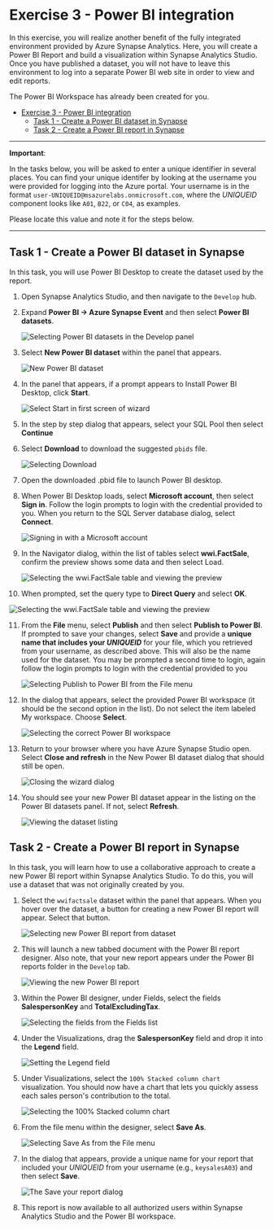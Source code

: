 # Exercise 3 - Power BI integration

In this exercise, you will realize another benefit of the fully integrated environment provided by Azure Synapse Analytics. Here, you will create a Power BI Report and build a visualization within Synapse Analytics Studio. Once you have published a dataset, you will not have to leave this environment to log into a separate Power BI web site in order to view and edit reports.

The Power BI Workspace has already been created for you.

- [Exercise 3 - Power BI integration](#exercise-3---power-bi-integration)
  - [Task 1 - Create a Power BI dataset in Synapse](#task-1---create-a-power-bi-dataset-in-synapse)
  - [Task 2 - Create a Power BI report in Synapse](#task-2---create-a-power-bi-report-in-synapse)

---

**Important**:

In the tasks below, you will be asked to enter a unique identifier in several places. You can find your unique identifer by looking at the username you were provided for logging into the Azure portal. Your username is in the format `user-UNIQUEID@msazurelabs.onmicrosoft.com`, where the _UNIQUEID_ component looks like `A01`, `B22`, or `C04`, as examples.

Please locate this value and note it for the steps below.

---

## Task 1 - Create a Power BI dataset in Synapse

In this task, you will use Power BI Desktop to create the dataset used by the report.

1. Open Synapse Analytics Studio, and then navigate to the `Develop` hub.

2. Expand **Power BI -> Azure Synapse Event** and then select **Power BI datasets**.

   ![Selecting Power BI datasets in the Develop panel](media/ex03-pbi-menu.png "Select Power BI datasets")

3. Select **New Power BI dataset** within the panel that appears.

   ![New Power BI dataset](media/ex03-new-pbi-dataset.png "Select New Power BI dataset")

4. In the panel that appears, if a prompt appears to Install Power BI Desktop, click **Start**.

   ![Select Start in first screen of wizard](media/ex03-pbids-install-pbidesktop.png)

5. In the step by step dialog that appears, select your SQL Pool then select **Continue**

6. Select **Download** to download the suggested `pbids` file.

   ![Selecting Download](media/ex03-download-pbid.png "Select download")

7. Open the downloaded .pbid file to launch Power BI desktop.

8. When Power BI Desktop loads, select **Microsoft account**, then select **Sign in**. Follow the login prompts to login with the credential provided to you. When you return to the SQL Server database dialog, select **Connect**.

   ![Signing in with a Microsoft account](media/ex03-login-pbi.png "Sign-in to PowerBI")

9. In the Navigator dialog, within the list of tables select **wwi.FactSale**, confirm the preview shows some data and then select Load.

   ![Selecting the wwi.FactSale table and viewing the preview](media/ex03-load-table-pbi.png "Select the wwi.FactSale table")

10. When prompted, set the query type to **Direct Query** and select **OK**.

   ![Selecting the wwi.FactSale table and viewing the preview](media/ex03-pbi-directquery.png "Select Direct Query")

11. From the **File** menu, select **Publish** and then select **Publish to Power BI**. If prompted to save your changes, select **Save** and provide a **unique name that includes your _UNIQUEID_** for your file, which you retrieved from your username, as described above. This will also be the name used for the dataset. You may be prompted a second time to login, again follow the login prompts to login with the credential provided to you

    ![Selecting Publish to Power BI from the File menu](media/ex03-publish-menu.png "Select Publish")

12. In the dialog that appears, select the provided Power BI workspace (it should be the second option in the list). Do not select the item labeled My workspace. Choose **Select**.

    ![Selecting the correct Power BI workspace](media/ex03-select-workspace.png "Select the correct workspace")

13. Return to your browser where you have Azure Synapse Studio open. Select **Close and refresh** in the New Power BI dataset dialog that should still be open.

    ![Closing the wizard dialog](media/ex03-close-and-refresh-pbids.png "Select close and refresh")

14. You should see your new Power BI dataset appear in the listing on the Power BI datasets panel. If not, select **Refresh**.

    ![Viewing the dataset listing](media/ex03-view-new-dataset.png "Browse the datasets")

## Task 2 - Create a Power BI report in Synapse

In this task, you will learn how to use a collaborative approach to create a new Power BI report within Synapse Analytics Studio. To do this, you will use a dataset that was not originally created by you.

1. Select the `wwifactsale` dataset within the panel that appears. When you hover over the dataset, a button for creating a new Power BI report will appear. Select that button.

   ![Selecting new Power BI report from dataset](media/ex03-select-new-power-bi-report.png "Select the new dataset")

2. This will launch a new tabbed document with the Power BI report designer. Also note, that your new report appears under the Power BI reports folder in the `Develop` tab.

   ![Viewing the new Power BI report](media/ex03-new-report-document.png "View a new report")

3. Within the Power BI designer, under Fields, select the fields **SalespersonKey** and **TotalExcludingTax**.

   ![Selecting the fields from the Fields list](media/ex03-pbi-choose-fields.png "Select the two field checkboxes")

4. Under the Visualizations, drag the **SalespersonKey** field and drop it into the **Legend** field.

   ![Setting the Legend field](media/ex03-pbi-set-legend.png "Drag the field to the Legend area")

5. Under Visualizations, select the `100% Stacked column chart` visualization. You should now have a chart that lets you quickly assess each sales person's contribution to the total.

   ![Selecting the 100% Stacked column chart](media/ex03-pbi-stacked-col-viz.png "Select the stacked column chart")

6. From the file menu within the designer, select **Save As**.

   ![Selecting Save As from the File menu](media/ex03-file-save-as.png "Select Save As to save your file")

7. In the dialog that appears, provide a unique name for your report that included your _UNIQUEID_ from your username (e.g., `keysalesA03`) and then select **Save**.

   ![The Save your report dialog](media/ex03-save-your-report.png "Save the report")

8. This report is now available to all authorized users within Synapse Analytics Studio and the Power BI workspace.
